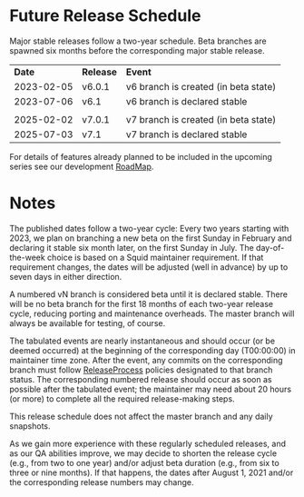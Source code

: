 # Future Release Schedule

Major stable releases follow a two-year schedule. Beta branches are
spawned six months before the corresponding major stable release.

|            |             |                                      |
| ---------- | ----------- | ------------------------------------ |
| **Date**   | **Release** | **Event**                            |
| 2023-02-05 | v6.0.1      | v6 branch is created (in beta state) |
| 2023-07-06 | v6.1        | v6 branch is declared stable         |
|            |             |                                      |
| 2025-02-02 | v7.0.1      | v7 branch is created (in beta state) |
| 2025-07-03 | v7.1        | v7 branch is declared stable         |

For details of features already planned to be included in the upcoming
series see our development
[RoadMap](/RoadMap#).

# Notes

The published dates follow a two-year cycle: Every two years starting
with 2023, we plan on branching a new beta on the first Sunday in
February and declaring it stable six month later, on the first Sunday in
July. The day-of-the-week choice is based on a Squid maintainer
requirement. If that requirement changes, the dates will be adjusted
(well in advance) by up to seven days in either direction.

A numbered vN branch is considered beta until it is declared stable.
There will be no beta branch for the first 18 months of each two-year
release cycle, reducing porting and maintenance overheads. The master
branch will always be available for testing, of course.

The tabulated events are nearly instantaneous and should occur (or be
deemed occurred) at the beginning of the corresponding day (T00:00:00)
in maintainer time zone. After the event, any commits on the
corresponding branch must follow
[ReleaseProcess](/ReleaseProcess#)
policies designated to that branch status. The corresponding numbered
release should occur as soon as possible after the tabulated event; the
maintainer may need about 20 hours (or more) to complete all the
required release-making steps.

This release schedule does not affect the master branch and any daily
snapshots.

As we gain more experience with these regularly scheduled releases, and
as our QA abilities improve, we may decide to shorten the release cycle
(e.g., from two to one year) and/or adjust beta duration (e.g., from six
to three or nine months). If that happens, the dates after August 1,
2021 and/or the corresponding release numbers may change.
